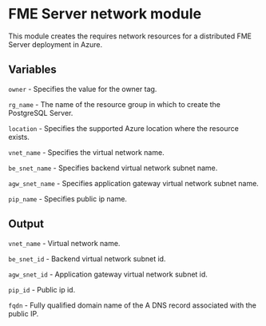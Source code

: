 # FME Server network module
This module creates the requires network resources for a distributed FME Server deployment in Azure.

## Variables

`owner` - Specifies the value for the owner tag.

`rg_name` - The name of the resource group in which to create the PostgreSQL Server.

`location` - Specifies the supported Azure location where the resource exists.

`vnet_name` - Specifies the virtual network name.

`be_snet_name` - Specifies backend virtual network subnet name.

`agw_snet_name` - Specifies application gateway virtual network subnet name.

`pip_name` - Specifies public ip name.

## Output

`vnet_name` - Virtual network name.

`be_snet_id` - Backend virtual network subnet id.

`agw_snet_id` - Application gateway virtual network subnet id.

`pip_id` - Public ip id.

`fqdn` - Fully qualified domain name of the A DNS record associated with the public IP.

